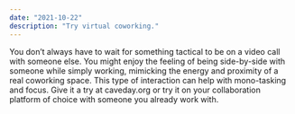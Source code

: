 ```yaml
---
date: "2021-10-22"
description: "Try virtual coworking."
---
```


You don’t always have to wait for something tactical to be on a video call with someone else. You might enjoy the feeling of being side-by-side with someone while simply working, mimicking the energy and proximity of a real coworking space. This type of interaction can help with mono-tasking and focus. Give it a try at caveday.org or try it on your collaboration platform of choice with someone you already work with.
